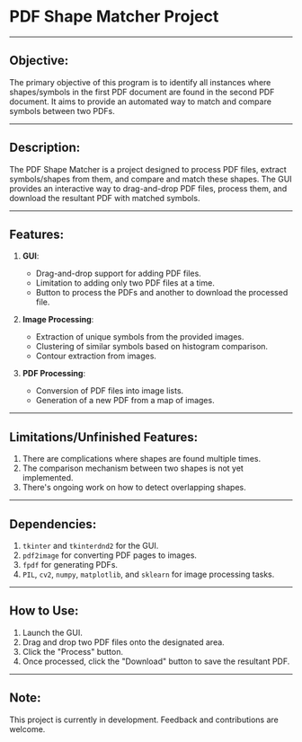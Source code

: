
# PDF Shape Matcher Project

---

## Objective:

The primary objective of this program is to identify all instances where shapes/symbols in the first PDF document are found in the second PDF document. It aims to provide an automated way to match and compare symbols between two PDFs.

---

## Description:

The PDF Shape Matcher is a project designed to process PDF files, extract symbols/shapes from them, and compare and match these shapes. The GUI provides an interactive way to drag-and-drop PDF files, process them, and download the resultant PDF with matched symbols.

---

## Features:

1. **GUI**:
   - Drag-and-drop support for adding PDF files.
   - Limitation to adding only two PDF files at a time.
   - Button to process the PDFs and another to download the processed file.

2. **Image Processing**:
   - Extraction of unique symbols from the provided images.
   - Clustering of similar symbols based on histogram comparison.
   - Contour extraction from images.
  
3. **PDF Processing**:
   - Conversion of PDF files into image lists.
   - Generation of a new PDF from a map of images.

---

## Limitations/Unfinished Features:

1. There are complications where shapes are found multiple times.
2. The comparison mechanism between two shapes is not yet implemented.
3. There's ongoing work on how to detect overlapping shapes.

---

## Dependencies:

1. `tkinter` and `tkinterdnd2` for the GUI.
2. `pdf2image` for converting PDF pages to images.
3. `fpdf` for generating PDFs.
4. `PIL`, `cv2`, `numpy`, `matplotlib`, and `sklearn` for image processing tasks.

---

## How to Use:

1. Launch the GUI.
2. Drag and drop two PDF files onto the designated area.
3. Click the "Process" button.
4. Once processed, click the "Download" button to save the resultant PDF.

---

## Note:

This project is currently in development. Feedback and contributions are welcome.

